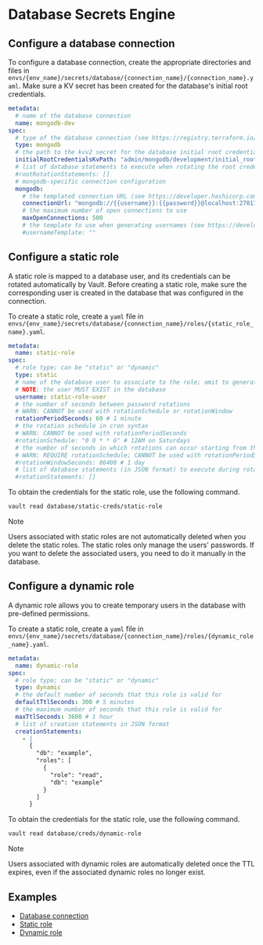 # Database Secrets Engine

## Configure a database connection

To configure a database connection, create the appropriate directories and files in `envs/{env_name}/secrets/database/{connection_name}/{connection_name}.yaml`. Make sure a KV secret has been created for the database's initial root credentials.

```yaml
metadata:
  # name of the database connection
  name: mongodb-dev
spec:
  # type of the database connection (see https://registry.terraform.io/providers/hashicorp/vault/latest/docs/resources/database_secret_backend_connection for list of valid values)
  type: mongodb
  # the path to the kvv2 secret for the database initial root credentials
  initialRootCredentialsKvPath: "admin/mongodb/development/initial_root_user"
  # list of database statements to execute when rotating the root credentials
  #rootRotationStatements: []
  # mongodb-specific connection configuration
  mongodb:
    # the templated connection URL (see https://developer.hashicorp.com/vault/api-docs/secret/databases/mongodb#sample-payload)
    connectionUrl: "mongodb://{{username}}:{{password}}@localhost:27017/admin"
    # the maximum number of open connections to use
    maxOpenConnections: 500
    # the template to use when generating usernames (see https://developer.hashicorp.com/vault/docs/concepts/username-templating)
    #usernameTemplate: ""
```

## Configure a static role

A static role is mapped to a database user, and its credentials can be rotated automatically by Vault. Before creating a static role, make sure the corresponding user is created in the database that was configured in the connection.

To create a static role, create a `yaml` file in `envs/{env_name}/secrets/database/{connection_name}/roles/{static_role_name}.yaml`.

```yaml
metadata:
  name: static-role
spec:
  # role type; can be "static" or "dynamic"
  type: static
  # name of the database user to associate to the role; omit to generate dynamic roles with unique usernames
  # NOTE: the user MUST EXIST in the database
  username: static-role-user
  # the number of seconds between password rotations
  # WARN: CANNOT be used with rotationSchedule or rotationWindow
  rotationPeriodSeconds: 60 # 1 minute
  # the rotation schedule in cron syntax
  # WARN: CANNOT be used with rotationPeriodSeconds
  #rotationSchedule: "0 0 * * 6" # 12AM on Saturdays
  # the number of seconds in which rotations can occur starting from the rotationSchedule
  # WARN: REQUIRE rotationSchedule; CANNOT be used with rotationPeriodSeconds
  #rotationWindowSeconds: 86400 # 1 day
  # list of database statements (in JSON format) to execute during rotations
  #rotationStatements: []
```

To obtain the credentials for the static role, use the following command.

```bash
vault read database/static-creds/static-role
```

> [!NOTE]
> Users associated with static roles are not automatically deleted when you delete the static roles. The static roles only manage the users' passwords. If you want to delete the associated users, you need to do it manually in the database.

## Configure a dynamic role

A dynamic role allows you to create temporary users in the database with pre-defined permissions.

To create a static role, create a `yaml` file in `envs/{env_name}/secrets/database/{connection_name}/roles/{dynamic_role_name}.yaml`.

```yaml
metadata:
  name: dynamic-role
spec:
  # role type; can be "static" or "dynamic"
  type: dynamic
  # the default number of seconds that this role is valid for
  defaultTtlSeconds: 300 # 5 minutes
  # the maximum number of seconds that this role is valid for
  maxTtlSeconds: 3600 # 1 hour
  # list of creation statements in JSON format
  creationStatements:
    - |
      {
        "db": "example",
        "roles": [
          {
            "role": "read",
            "db": "example"
          }
        ]
      }
```

To obtain the credentials for the static role, use the following command.

```bash
vault read database/creds/dynamic-role
```

> [!NOTE]
> Users associated with dynamic roles are automatically deleted once the TTL expires, even if the associated dynamic roles no longer exist.

## Examples

- [Database connection](/envs/dev/secrets/database/mongodb-dev/mongodb-dev.yaml)
- [Static role](/envs/dev/secrets/database/mongodb-dev/roles/examples/static-role.yaml)
- [Dynamic role](/envs/dev/secrets/database/mongodb-dev/roles/examples/dynamic-role.yaml)
